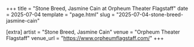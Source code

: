 +++
title = "Stone Breed, Jasmine Cain at Orpheum Theater Flagstaff"
date = 2025-07-04
template = "page.html"
slug = "2025-07-04-stone-breed-jasmine-cain"

[extra]
artist = "Stone Breed, Jasmine Cain"
venue = "Orpheum Theater Flagstaff"
venue_url = "https://www.orpheumflagstaff.com/"
+++
